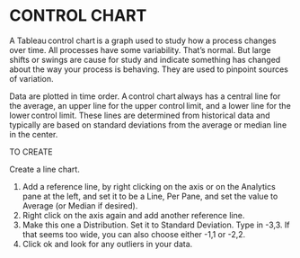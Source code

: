 # CONTROL CHART
A Tableau control chart is a graph used to study how a process changes over time.  All processes have some variability.  That’s normal.  But large shifts or swings are cause for study and indicate something has changed about the way your process is behaving.  They are used to pinpoint sources of variation.


Data are plotted in time order. A control chart always has a central line for the average, an upper line for the upper control limit, and a lower line for the lower control limit. These lines are determined from historical data and typically are based on standard deviations from the average or median line in the center.  

TO CREATE

Create a line chart. 
1. Add a reference line, by right clicking on the axis or on the Analytics pane at the left, and set it to be a Line, Per Pane, and set the value to Average (or Median if desired). 
2. Right click on the axis again and add another reference line.  
3. Make this one a Distribution.  Set it to Standard Deviation.  Type in -3,3.  If that seems too wide, you can also choose either -1,1 or -2,2. 
4. Click ok and look for any outliers in your data.

